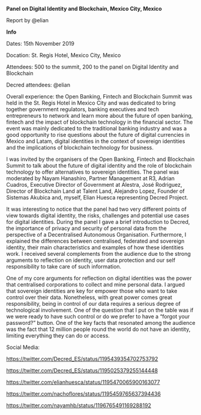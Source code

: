 **Panel on Digital Identity and Blockchain, Mexico City, Mexico**

Report by @elian

**Info**

Dates: 15th November 2019

Docation: St. Regis Hotel, Mexico City, Mexico

Attendees: 500 to the summit, 200 to the panel on Digital Identity and Blockchain

Decred attendees: @elian 

Overall experience: the Open Banking, Fintech and Blockchain Summit was held in the St. Regis Hotel in Mexico City and was dedicated to bring together government regulators, banking executives and tech entrepreneurs to network and learn more about the future of open banking, fintech and the impact of blockchain technology in the financial sector. The event was mainly dedicated to the traditional banking industry and was a good opportunity to rise questions about the future of digital currencies in Mexico and Latam, digital identities in the context of sovereign identities and the implications of blockchain technology for business. 

I was invited by the organisers of the Open Banking, Fintech and Blockchain Summit to talk about the future of digital identity and the role of blockchain technology to offer alternatives to sovereign identities. The panel was moderated by Nayam Hanashiro, Partner Management at R3, Adrian Cuadros, Executive Director of Government at Alestra, José Rodriguez, Director of Blockchain Land at Talent Land, Alejandro Lopez, Founder of Sistemas Akubica and, myself, Elian Huesca representing Decred Project.

It was interesting to notice that the panel had two very different points of view towards digital identity, the risks, challenges and potential use cases for digital identities. During the panel I gave a brief introduction to Decred, the importance of privacy and security of personal data from the perspective of a Decentralised Autonomous Organisation. Furthermore, I explained the differences between centralised, federated and sovereign identity, their main characteristics and examples of how these identities work. I received several complements from the audience due to the strong arguments to reflection on identity, user data protection and our self responsibility to take care of such information. 

One of my core arguments for reflection on digital identities was the power that centralised corporations to collect and mine personal data. I argued that sovereign identities are key for empower those who want to take control over their data. Nonetheless, with great power comes great responsibility, being in control of our data requires a serious degree of technological involvement. One of the question that I put on the table was if we were ready to have such control or do we prefer to have a “forgot your password?” button. One of the key facts that resonated among the audience was the fact that 12 million people round the world do not have an identity, limiting everything they can do or access. 

Social Media:

https://twitter.com/Decred_ES/status/1195439354702753792

https://twitter.com/Decred_ES/status/1195025379255144448

https://twitter.com/elianhuesca/status/1195470065900163077

https://twitter.com/nachoflores/status/1195459765637394436

https://twitter.com/nayamhb/status/1196765491169288192


